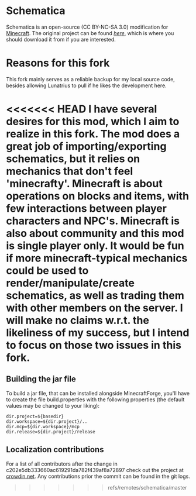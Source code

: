 # Schematica

Schematica is an open-source (CC BY-NC-SA 3.0) modification for [Minecraft](http://www.minecraft.net/). The original project can be found *[here](https://github.com/Lunatrius/Schematica)*, which is where you should download it from if you are interested. 


# Reasons for this fork
This fork mainly serves as a reliable backup for my local source code, besides allowing Lunatrius to pull if he likes the development here.

<<<<<<< HEAD
I have several desires for this mod, which I aim to realize in this fork. The mod does a great job of importing/exporting schematics, but it relies on mechanics that don't feel 'minecrafty'. Minecraft is about operations on blocks and items, with few interactions between player characters and NPC's. Minecraft is also about community and this mod is single player only. It would be fun if more minecraft-typical mechanics could be used to render/manipulate/create schematics, as well as trading them with other members on the server. I will make no claims w.r.t. the likeliness of my success, but I intend to focus on those two issues in this fork.
=======
## Building the jar file

To build a jar file, that can be installed alongside MinecraftForge, you'll have to create the file build.properties with the following properties (the default values may be changed to your liking):

```
dir.project=${basedir}
dir.workspace=${dir.project}/..
dir.mcp=${dir.workspace}/mcp
dir.release=${dir.project}/release
```

## Localization contributions

For a list of all contributors after the change in c202e5db333660ac619291da782f439af8a72897 check out the project at [crowdin.net](http://crowdin.net/project/schematica).
Any contributions prior the commit can be found in the git logs.
>>>>>>> refs/remotes/schematica/master
